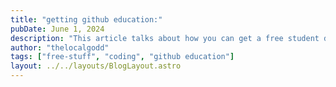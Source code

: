 ```yaml
---
title: "getting github education:"
pubDate: June 1, 2024
description: "This article talks about how you can get a free student developer pack through github education."
author: "thelocalgodd"
tags: ["free-stuff", "coding", "github education"]
layout: ../../layouts/BlogLayout.astro
---
```

